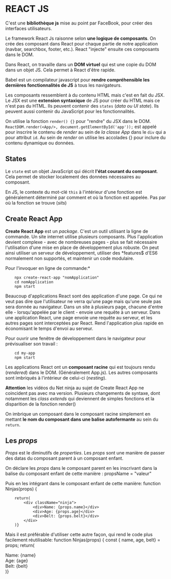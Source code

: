 REACT JS
=======

C'est une **bibliothèque js** mise au point par FaceBook, pour créer des interfaces utilisateurs.

Le framework React Js raisonne selon **une logique de composants**. On crée des composant dans React pour chaque partie de notre application (navbar, searchbox, footer, etc.). React "injecte" ensuite ces composants dans le DOM.

Dans React, on travaille dans un **DOM virtuel** qui est une copie du DOM dans un objet JS. Cela permet à React d'être rapide.

Babel est un compilateur javascript pour **rendre compréhensible les dernières fonctionnalités de JS** à tous les navigateurs.

Les composants ressemblent à du contenu HTML mais c'est en fait du JSX. Le JSX est une **extension syntaxique** de JS pour créer du HTML mais ce n'est pas du HTML. Ils peuvent contenir des `states` (*data ou UI state*). Ils peuvent aussi contenir du JavaScript pour les fonctionnalités.

On utilise la fonction `render() {}` pour "rendre" du JSX dans le DOM. `ReactDOM.render(<App/>, document.getElementById('app'));` est appelé pour inscrire le contenu de *render* au sein de *la classe App* dans le `div` qui a pour attribut `id`. 
Au sein de *render* on utilise les accolades {} pour inclure du contenu dynamique ou données.

States
-----

Le `state` est un objet JavaScript qui décrit **l'état courant du composant**. Cela permet de stocker localement des données nécessaires au composant.

En JS, le contexte du mot-clé `this` à l'intérieur d'une fonction est généralement déterminé par comment et où la fonction est appelée. Pas par où la fonction se trouve (*sits*)

Create React App
------------

**Create React App** est un *package*. C'est un outil utilisant la ligne de commande. Un site internet utilise plusieurs composants. Plus l'application devient complexe - avec de nombreuses pages - plus se fait nécessaire l'utilisation d'une mise en place de développement plus robuste. On peut ainsi utiliser un serveur de développement, utiliser des *features$ d'ES6 normalement non supportés, et maintenir un code modulaire.

Pour l'invoquer en ligne de commande:*

        npx create-react-app "nomApplication"
        cd nomApplication
        npm start   

Beaucoup d'applications React sont des application d'une page. Ce qui ne veut pas dire que l'utilisateur ne verra qu'une page mais qu'une seule pas sera donnée au navigateur.
Dans un site à plusieurs page, chacune d'entre elle - lorsqu'appelée par le client - envoie une requête à un serveur. Dans une application React, une page envoie une requête au serveur, et les autres pages sont interceptées par React. Rend l'application plus rapide en économisant le temps d'envoi au serveur.

Pour ouvrir une fenêtre de développement dans le navigateur pour prévisualiser son travail :

        cd my-app 
        npm start

Les applications React ont un **composant racine** qui est toujours rendu (*rendered*) dans le DOM. (Généralement App.js). Les autres composants sont imbriqués à l'intérieur de celui-ci (*nesting*).

**Attention** les vidéos du Net ninja au sujet de Create React App ne coincident pas avec ma version. Plusieurs changements de syntaxe, dont notamment les *class extends* qui deviennent de simples fonctions et la disparition de la fonction render()

On imbrique un composant dans le composant racine simplement en mettant **le nom du composant dans une balise autofermante** au sein du `return`.

Les *props*
-------

*Props* est le diminutifs de *properties*.
Les *props* sont une manière de passer des datas du composant parent à un composant enfant.

On déclare les *props* dans le composant parent en les inscrivant dans la balise du composant enfant de cette manière :
        propsName = "valeur"
        <Ninjas name="Sanjuron" age="30" belt="black"/>

Puis en les intégrant dans le composant enfant de cette manière:
        function Ninjas(props) {

        return(
            <div className="ninja">
                <div>Name: {props.name}</div>
                <div>Age: {props.age}</div>
                <div>Belt: {props.belt}</div>
            </div>
        )}
Mais il est préférable d'utiliser cette autre façon, qui rend le code plus facilement réutilisable:
        function Ninjas(props) {
        const { name, age, belt} = props;
        return(
            <div className="ninja">
                <div>Name: {name}</div>
                <div>Age: {age}</div>
                <div>Belt: {belt}</div>
            </div>
        )}